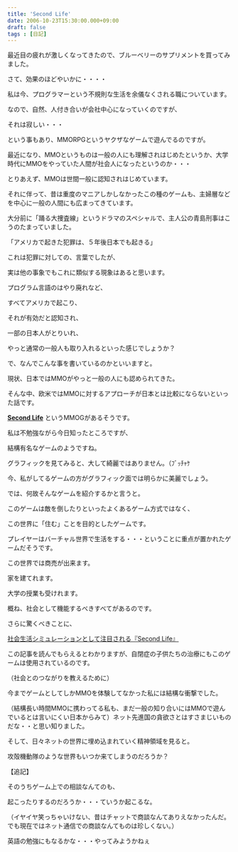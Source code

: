 ```yaml
---
title: 'Second Life'
date: 2006-10-23T15:30:00.000+09:00
draft: false
tags : [日記]
---
```


最近目の疲れが激しくなってきたので、ブルーベリーのサプリメントを買ってみました。

さて、効果のほどやいかに・・・・

私は今、プログラマーという不規則な生活を余儀なくされる職についています。

なので、自然、人付き合いが会社中心になっていくのですが、

それは寂しい・・・

という事もあり、MMORPGというヤクザなゲームで遊んでるのですが。

最近になり、MMOというものは一般の人にも理解されはじめたというか、大学時代にMMOをやっていた人間が社会人になったというのか・・・

とりあえず、MMOは世間一般に認知されはじめています。

それに伴って、昔は重度のマニアしかしなかったこの種のゲームも、主婦層などを中心に一般の人間にも広まってきています。

大分前に「踊る大捜査線」というドラマのスペシャルで、主人公の青島刑事はこうのたまっていました。

「アメリカで起きた犯罪は、５年後日本でも起きる」

これは犯罪に対しての、言葉でしたが、

実は他の事象でもこれに類似する現象はあると思います。

プログラム言語のはやり廃れなど、

すべてアメリカで起こり、

それが有効だと認知され、

一部の日本人がとりいれ、

やっと通常の一般人も取り入れるといった感じでしょうか？

で、なんでこんな事を書いているのかといいますと。

現状、日本ではMMOがやっと一般の人にも認められてきた。

そんな中、欧米ではMMOに対するアプローチが日本とは比較にならないといった話です。

[**Second Life**](http://secondlife.com/world/jp/ "Second Life") というMMOGがあるそうです。

私は不勉強ながら今日知ったところですが、

結構有名なゲームのようですね。

グラフィックを見てみると、大して綺麗ではありません。（ﾌﾞｯﾁｬｹ

今、私がしてるゲームの方がグラフィック面では明らかに美麗でしょう。

では、何故そんなゲームを紹介するかと言うと。

このゲームは敵を倒したりといったよくあるゲーム方式ではなく、

この世界に「住む」ことを目的としたゲームです。

プレイヤーはバーチャル世界で生活をする・・・ということに重点が置かれたゲームだそうです。

この世界では商売が出来ます。

家を建てれます。

大学の授業も受けれます。

概ね、社会として機能するべきすべてがあるのです。

さらに驚くべきことに、

[社会生活シミュレーションとして注目される『Second Life』](http://hotwired.goo.ne.jp/news/culture/story/20050408205.html "社会生活シミュレーションとして注目される『Second Life』")

この記事を読んでもらえるとわかりますが、自閉症の子供たちの治療にもこのゲームは使用されているのです。

（社会とのつながりを教えるために）

今までゲームとしてしかMMOを体験してなかった私には結構な衝撃でした。

（結構長い時間MMOに携わってる私も、まだ一般の知り合いにはMMOで遊んでいるとは言いにくい日本からみて）ネット先進国の貪欲さとはすさまじいものだな・・と思い知りました。

そして、日々ネットの世界に埋め込まれていく精神領域を見ると。

攻殻機動隊のような世界もいつか来てしまうのだろうか？

【追記】

そのうちゲーム上での相談なんてのも、

起こったりするのだろうか・・・ていうか起こるな。

（イヤイヤ笑っちゃいけない、昔はチャットで商談なんてありえなかったんだ。でも現在ではネット通信での商談なんてものは珍しくない。）

英語の勉強にもなるかな・・・やってみようかねぇ